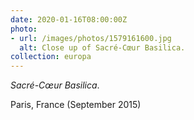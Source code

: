 ```yaml
---
date: 2020-01-16T08:00:00Z
photo:
- url: /images/photos/1579161600.jpg
  alt: Close up of Sacré-Cœur Basilica.
collection: europa
---
```

*Sacré-Cœur Basilica*.

Paris, France (September 2015)

